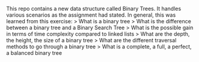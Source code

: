 This repo contains a new data structure called Binary Trees.
It handles various scenarios as the assignment had stated.
In general, this was learned from this exercise:
       > What is a binary tree
       > What is the difference between a binary tree and a Binary Search Tree
       > What is the possible gain in terms of time complexity compared to linked lists
       > What are the depth, the height, the size of a binary tree
       > What are the different traversal methods to go through a binary tree
       > What is a complete, a full, a perfect, a balanced binary tree
